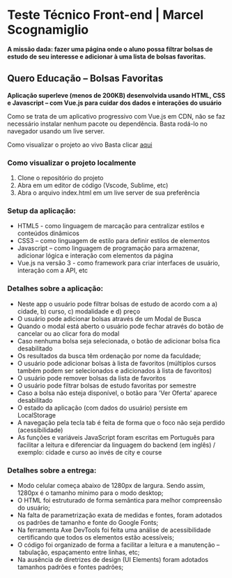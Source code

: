 # Teste Técnico Front-end | Marcel Scognamiglio

**A missão dada: fazer uma página onde o aluno possa filtrar bolsas de estudo de seu interesse e adicionar à uma lista de bolsas favoritas.**

## Quero Educação – Bolsas Favoritas

**Aplicação superleve (menos de 200KB) desenvolvida usando HTML, CSS e Javascript – com Vue.js para cuidar dos dados e interações do usuário**

Como se trata de um aplicativo progressivo com Vue.js em CDN, não se faz necessário instalar nenhum pacote ou dependência. Basta rodá-lo no navegador usando um live server.

Como visualizar o projeto ao vivo
Basta clicar [aqui](https://marcelxv.github.io/quero)

### Como visualizar o projeto localmente
1. Clone o repositório do projeto
2. Abra em um editor de código (Vscode, Sublime, etc) 
3. Abra o arquivo index.html em um live server de sua preferência

### Setup da aplicação:
- HTML5 - como linguagem de marcação para centralizar estilos e conteúdos dinâmicos
- CSS3 – como linguagem de estilo para definir estilos de elementos 
- Javascript – como linguagem de programação para armazenar, adicionar lógica e interação com elementos da página
- Vue.js na versão 3 - como framework para criar interfaces de usuário, interação com a API, etc


### Detalhes sobre a aplicação:
- Neste app o usuário pode filtrar bolsas de estudo de acordo com a a) cidade, b) curso, c) modalidade e d) preço
- O usuário pode adicionar bolsas através de um Modal de Busca
- Quando o modal está aberto o usuário pode fechar através do botão de cancelar ou ao clicar fora do modal
- Caso nenhuma bolsa seja selecionada, o botão de adicionar bolsa fica desabilitado
- Os resultados da busca têm ordenação por nome da faculdade;
- O usuário pode adicionar bolsas à lista de favoritos (múltiplos cursos também podem ser selecionados e adicionados à lista de favoritos)
- O usuário pode remover bolsas da lista de favoritos
- O usuário pode filtrar bolsas de estudo favoritas por semestre
- Caso a bolsa não esteja disponível, o botão para 'Ver Oferta' aparece desabilitado
- O estado da aplicação (com dados do usuário) persiste em LocalStorage
- A navegação pela tecla tab é feita de forma que o foco não seja perdido (acessibilidade)
- As funções e variáveis JavaScript foram escritas em Português para facilitar a leitura e diferenciar da linguagem do backend (em inglês) / exemplo: cidade e curso ao invés de city e course

### Detalhes sobre a entrega:
- Modo celular começa abaixo de 1280px de largura. Sendo assim, 1280px é o tamanho mínimo para o modo desktop;
- O HTML foi estruturado de forma semântica para melhor compreensão do usuário;
- Na falta de parametrização exata de medidas e fontes, foram adotados os padrões de tamanho e fonte do Google Fonts;
- Na ferramenta Axe DevTools foi feita uma análise de acessibilidade certificando que todos os elementos estão acessíveis;
- O código foi organizado de forma a facilitar a leitura e a manutenção – tabulação, espaçamento entre linhas, etc;
- Na ausência de diretrizes de design (UI Elements) foram adotados tamanhos padrões e fontes padrões;

